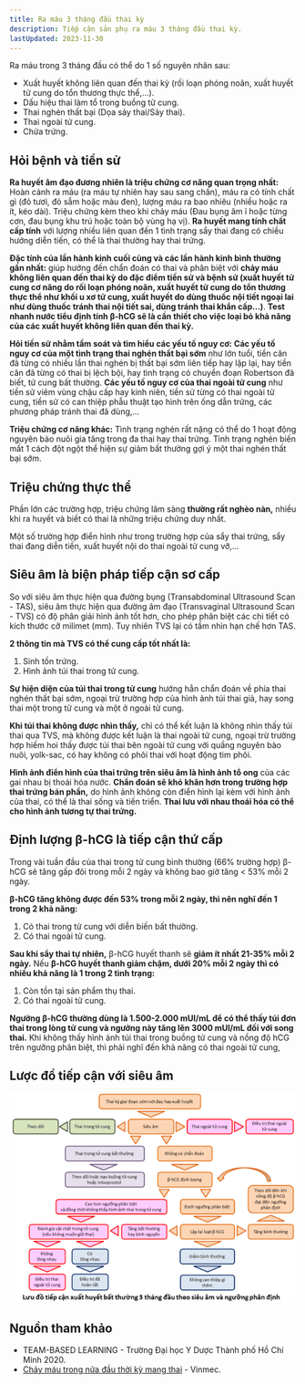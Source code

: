 ```yaml
---
title: Ra máu 3 tháng đầu thai kỳ
description: Tiếp cận sản phụ ra máu 3 tháng đầu thai kỳ.
lastUpdated: 2023-11-30
---
```


Ra máu trong 3 tháng đầu có thể do 1 số nguyên nhân sau:

- Xuất huyết không liên quan đến thai kỳ (rối loạn phóng noãn, xuất huyết tử cung do tổn thương thực thể,...).
- Dấu hiệu thai làm tổ trong buồng tử cung.
- Thai nghén thất bại (Dọa sảy thai/Sảy thai).
- Thai ngoài tử cung.
- Chửa trứng.

## Hỏi bệnh và tiền sử

**Ra huyết âm đạo đương nhiên là triệu chứng cơ năng quan trọng nhất:** Hoàn cảnh ra máu (ra máu tự nhiên hay sau sang chấn), máu ra có tính chất gì (đỏ tươi, đỏ sẫm hoặc màu đen), lượng máu ra bao nhiêu (nhiều hoặc ra ít, kéo dài). Triệu chứng kèm theo khi chảy máu (Đau bụng âm ỉ hoặc từng cơn, đau bụng khu trú hoặc toàn bộ vùng hạ vị). **Ra huyết mang tính chất cấp tính** với lượng nhiều liên quan đến 1 tình trạng sẩy thai đang có chiều hướng diễn tiến, có thể là thai thường hay thai trứng.

**Đặc tính của lần hành kinh cuối cùng và các lần hành kinh bình thường gần nhất:** giúp hướng đến chẩn đoán có thai và phân biệt với **chảy máu không liên quan đến thai kỳ do đặc điểm tiền sử và bệnh sử (xuất huyết tử cung cơ năng do rối loạn phóng noãn, xuất huyết tử cung do tổn thương thực thể như khối u xơ tử cung, xuất huyết do dùng thuốc nội tiết ngoại lai như dùng thuốc tránh thai nội tiết sai, dùng tránh thai khẩn cấp...)**. **Test nhanh nước tiểu định tính β-hCG sẽ là cần thiết cho việc loại bỏ khả năng của các xuất huyết không liên quan đến thai kỳ.**

**Hỏi tiền sử nhằm tầm soát và tìm hiểu các yếu tố nguy cơ:** **Các yếu tố nguy cơ của một tình trạng thai nghén thất bại sớm** như lớn tuổi, tiền căn đã từng có nhiều lần thai nghén bị thất bại sớm liên tiếp hay lặp lại, hay tiền căn đã từng có thai bị lệch bội, hay tình trạng có chuyển đoạn Robertson đã biết, tử cung bất thường. **Các yếu tố nguy cơ của thai ngoài tử cung** như tiền sử viêm vùng chậu cấp hay kinh niên, tiền sử từng có thai ngoài tử cung, tiền sử có can thiệp phẫu thuật tạo hình trên ống dẫn trứng, các phương pháp tránh thai đã dùng,...

**Triệu chứng cơ năng khác:** Tình trạng nghén rất nặng có thể do 1 hoạt động nguyên bào nuôi gia tăng trong đa thai hay thai trứng. Tình trạng nghén biến mất 1 cách đột ngột thể hiện sự giảm bất thường gợi ý một thai nghén thất bại sớm.

## Triệu chứng thực thể

Phần lớn các trường hợp, triệu chứng lâm sàng **thường rất nghèo nàn,** nhiều khi ra huyết và biết có thai là những triệu chứng duy nhất.

Một số trường hợp điển hình như trong trường hợp của sẩy thai trứng, sẩy thai đang diễn tiến, xuất huyết nội do thai ngoài tử cung vỡ,...

## Siêu âm là biện pháp tiếp cận sơ cấp

So với siêu âm thực hiện qua đường bụng (Transabdominal Ultrasound Scan - TAS), siêu âm thực hiện qua đường âm đạo (Transvaginal Ultrasound Scan - TVS) có độ phân giải hình ảnh tốt hơn, cho phép phân biệt các chi tiết có kích thước cỡ milimet (mm). Tuy nhiên TVS lại có tầm nhìn hạn chế hơn TAS.

**2 thông tin mà TVS có thể cung cấp tốt nhất là:**

1. Sinh tồn trứng.
2. Hình ảnh túi thai trong tử cung.

**Sự hiện diện của túi thai trong tử cung** hướng hẳn chẩn đoán về phía thai nghén thất bại sớm, ngoại trừ trường hợp của hình ảnh túi thai giả, hay song thai một trong tử cung và một ở ngoài tử cung.

**Khi túi thai không được nhìn thấy,** chỉ có thể kết luận là không nhìn thấy túi thai qua TVS, mà không được kết luận là thai ngoài tử cung, ngoại trừ trường hợp hiếm hoi thấy được túi thai bên ngoài tử cung với quầng nguyên bào nuôi, yolk-sac, có hay không có phôi thai với hoạt động tim phôi.

**Hình ảnh điển hình của thai trứng trên siêu âm là hình ảnh tổ ong** của các gai nhau bị thoái hóa nước. **Chẩn đoán sẽ khó khăn hơn trong trường hợp thai trứng bán phần,** do hình ảnh không còn điển hình lại kèm với hình ảnh của thai, có thể là thai sống và tiến triển. **Thai lưu với nhau thoái hóa có thể cho hình ảnh tương tự thai trứng.**

## Định lượng β-hCG là tiếp cận thứ cấp

Trong vài tuần đầu của thai trong tử cung bình thường (66% trường hợp) β-hCG sẽ tăng gấp đôi trong mỗi 2 ngày và không bao giờ tăng < 53% mỗi 2 ngày.

**β-hCG tăng không được đến 53% trong mỗi 2 ngày, thì nên nghĩ đến 1 trong 2 khả năng:**

1. Có thai trong tử cung với diễn biến bất thường.
2. Có thai ngoài tử cung.

**Sau khi sẩy thai tự nhiên,** β-hCG huyết thanh sẽ **giảm ít nhất 21-35% mỗi 2 ngày.** Nếu **β-hCG huyết thanh giảm chậm, dưới 20% mỗi 2 ngày thì có nhiều khả năng là 1 trong 2 tình trạng:**

1. Còn tồn tại sản phẩm thụ thai.
2. Có thai ngoài tử cung.

**Ngưỡng β-hCG thường dùng là 1.500-2.000 mUI/mL để có thể thấy túi đơn thai trong lòng tử cung và ngưỡng này tăng lên 3000 mUI/mL đối với song thai.** Khi không thấy hình ảnh túi thai trong buồng tử cung và nồng độ hCG trên ngưỡng phân biệt, thì phải nghĩ đến khả năng có thai ngoài tử cung,

## Lược đồ tiếp cận với siêu âm

![Lược đồ tiếp cận xuất huyết 3 tháng đầu với siêu âm](../../../assets/case-study/xuat-huyet-3-thang-dau/luoc-do-xuat-huyet-3-thang-dau-theo-sieu-am.png)

## Nguồn tham khảo

- TEAM-BASED LEARNING - Trường Đại học Y Dược Thành phố Hồ Chí Minh 2020.
- [Chảy máu trong nửa đầu thời kỳ mang thai](https://www.vinmec.com/vi/tin-tuc/thong-tin-suc-khoe/san-phu-khoa-va-ho-tro-sinh-san/chay-mau-trong-nua-dau-thoi-ky-mang-thai/) - Vinmec.
